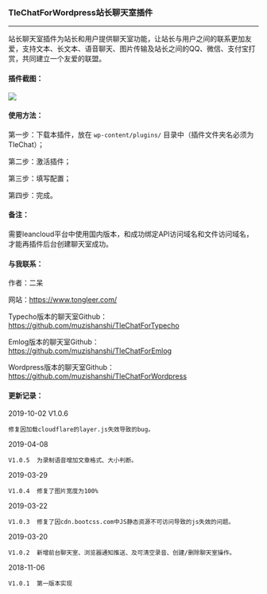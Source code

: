 ### TleChatForWordpress站长聊天室插件
---

站长聊天室插件为站长和用户提供聊天室功能，让站长与用户之间的联系更加友爱，支持文本、长文本、语音聊天、图片传输及站长之间的QQ、微信、支付宝打赏，共同建立一个友爱的联盟。

#### 插件截图：

<img src="https://ae01.alicdn.com/kf/H46302702289f4fdbabf5a513bff9f1bdB.png" />

#### 使用方法：
第一步：下载本插件，放在 `wp-content/plugins/` 目录中（插件文件夹名必须为TleChat）；

第二步：激活插件；

第三步：填写配置；

第四步：完成。

#### 备注：
需要leancloud平台中使用国内版本，和成功绑定API访问域名和文件访问域名，才能再插件后台创建聊天室成功。

#### 与我联系：
作者：二呆

网站：https://www.tongleer.com/

Typecho版本的聊天室Github：https://github.com/muzishanshi/TleChatForTypecho

Emlog版本的聊天室Github：https://github.com/muzishanshi/TleChatForEmlog

Wordpress版本的聊天室Github：https://github.com/muzishanshi/TleChatForWordpress

#### 更新记录：
2019-10-02 V1.0.6

	修复因加载cloudflare的layer.js失效导致的bug。

2019-04-08

	V1.0.5	为录制语音增加文章格式、大小判断。
	
2019-03-29

	V1.0.4	修复了图片宽度为100%
	
2019-03-22

	V1.0.3	修复了因cdn.bootcss.com中JS静态资源不可访问导致的js失效的问题。
	
2019-03-20

	V1.0.2	新增前台聊天室、浏览器通知推送、及可清空录音、创建/删除聊天室操作。
	
2018-11-06

	V1.0.1	第一版本实现